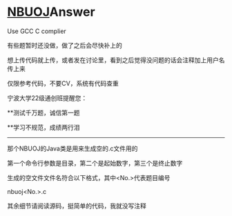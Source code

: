 # [NBUOJ](http://nbuoj.com/)Answer

Use GCC C complier

有些题暂时还没做，做了之后会尽快补上的

想上传代码就上传，或者发在讨论里，看到之后觉得没问题的话会注释加上用户名传上来

仅限参考代码，不要CV，系统有代码查重

宁波大学22级通创班提醒您：

**测试千万题，诚信第一题

**学习不规范，成绩两行泪

***

那个NBUOJ的Java类是用来生成空的.c文件用的

第一个命令行参数是目录，第二个是起始数字，第三个是终止数字

生成的空文件文件名符合以下格式，其中<No.>代表题目编号

nbuoj<No.>.c

其余细节请阅读源码，挺简单的代码，我就没写注释
